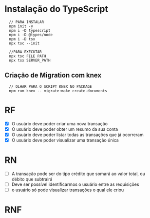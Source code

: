 # Instalação do TypeScript
```
  // PARA INSTALAR
  npm init -y
  npm i -D typescript
  npm i -D @types/node
  npm i -D tsx
  npx tsc --init
```

```
  //PARA EXECUTAR
  npx tsc FILE PATH
  npx tsx SERVER_PATH
```

## Criação de Migration com knex
```
  // OLHAR PARA O SCRIPT KNEX NO PACKAGE
  npm run knex -- migrate:make create-documents
```



# RF
- [x] O usuário deve poder criar uma nova transação
- [x] O usuário deve poder obter um resumo da sua conta
- [x] O usuário deve poder listar todas as transações que já ocorreram
- [x] O usuário deve poder visualizar uma transação única

# RN
- [ ] A transação pode ser do tipo crédito que somará ao valor total, ou débito que subtrairá
- [ ] Deve ser possível identificarmos o usuário entre as requisições
- [ ] o usuário só pode visualizar transações o qual ele criou

# RNF